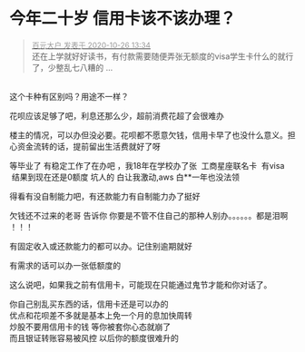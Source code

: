 # 今年二十岁  信用卡该不该办理？


<div class="quote"><blockquote><font size="2"><a href="https://www.hostloc.com/forum.php?mod=redirect&amp;goto=findpost&amp;pid=9353783&amp;ptid=758526" target="_blank"><font color="#999999">百元大户 发表于 2020-10-26 13:34</font></a></font><br />
还在上学就好好读书，有付款需要随便弄张无额度的visa学生卡什么的就行了，少整乱七八糟的 ...</blockquote></div><br />
这个卡种有区别吗？用途不一样？<br />


花呗应该足够了吧，利息还那么少，超前消费花超了会很难办

楼主的情况，可以办但没必要。花呗都不愿意欠钱，信用卡早了也没什么意义。担心资金流转的话，提前留出生活费就好了呀

等毕业了 有稳定工作了在办吧 ，我18年在学校办了张&nbsp;&nbsp;工商星座联名卡&nbsp;&nbsp;有visa&nbsp; &nbsp;结果到现在还是0额度 坑人的 白让我激动,aws 白**一年也没法领

得看有没自制能力吧，有还款能力有自制能力办了挺好<img id="aimg_xRm53" onclick="zoom(this, this.src, 0, 0, 0)" class="zoom" src="https://cdn.jsdelivr.net/gh/hishis/forum-master/public/images/patch.gif" onmouseover="img_onmouseoverfunc(this)" onload="thumbImg(this)" border="0" alt="" />

<img src="static/image/smiley/default/mad.gif" smilieid="11" border="0" alt="" />欠钱还不过来的老哥 告诉你 你要是不管不住自己的那种人别办。。。。。。都是泪啊 ！！！

有固定收入或还款能力的都可以办。记住别逾期就好

有需求的话可以办一张低额度的

这么说吧，如果我之前有信用卡，可能现在只能通过鬼节才能和你对话了。

你自己别乱买东西的话，信用卡还是可以办的<br />
优点和花呗差不多就是基本上免一个月的息加快周转<br />
炒股不要用信用卡的钱 等你被套你心态就崩了 <br />
而且银证转账容易被风控 以后你的额度很难升的
